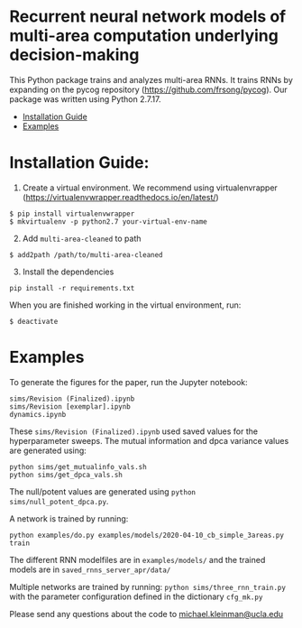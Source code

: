 # Recurrent neural network models of multi-area computation underlying decision-making

This Python package trains and analyzes multi-area RNNs. It trains RNNs by expanding on the pycog repository (https://github.com/frsong/pycog). Our package was written using Python 2.7.17.

- [Installation Guide](#installation-guide)
- [Examples](#examples)

# Installation Guide:

1. Create a virtual environment. We recommend using virtualenvrapper (https://virtualenvwrapper.readthedocs.io/en/latest/)

```
$ pip install virtualenvwrapper
$ mkvirtualenv -p python2.7 your-virtual-env-name
```
2. Add `multi-area-cleaned` to path

```
$ add2path /path/to/multi-area-cleaned
```

3. Install the dependencies
```
pip install -r requirements.txt
```

When you are finished working in the virtual environment, run:
```
$ deactivate
```

# Examples
To generate the figures for the paper, run the Jupyter notebook:

```
sims/Revision (Finalized).ipynb
sims/Revision [exemplar].ipynb
dynamics.ipynb
```

These `sims/Revision (Finalized).ipynb` used saved values for the hyperparameter sweeps. The mutual information and dpca variance values are generated using:

```
python sims/get_mutualinfo_vals.sh
python sims/get_dpca_vals.sh
```

The null/potent values are generated using `python sims/null_potent_dpca.py`.

A network is trained by running:
```
python examples/do.py examples/models/2020-04-10_cb_simple_3areas.py train
```

The different RNN modelfiles are in `examples/models/` and the trained models are in `saved_rnns_server_apr/data/`

Multiple networks are trained by running: `python sims/three_rnn_train.py` with the parameter configuration defined in the dictionary `cfg_mk.py`

Please send any questions about the code to michael.kleinman@ucla.edu



